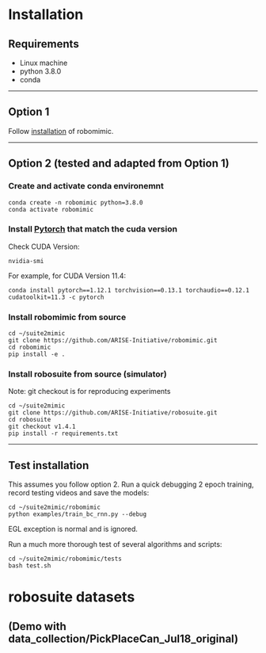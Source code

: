 # Installation

## Requirements
- Linux machine
- python 3.8.0
- conda
-------
## Option 1
Follow [installation](https://robomimic.github.io/docs/introduction/installation.html) of robomimic.

-------
## Option 2 (tested and adapted from Option 1) 

### Create and activate conda environemnt
```
conda create -n robomimic python=3.8.0
conda activate robomimic
```

### Install [Pytorch](https://pytorch.org/get-started/previous-versions/) that match the cuda version
Check CUDA Version:
```
nvidia-smi
```
For example, for CUDA Version 11.4:
```
conda install pytorch==1.12.1 torchvision==0.13.1 torchaudio==0.12.1 cudatoolkit=11.3 -c pytorch
```

### Install robomimic from source
```
cd ~/suite2mimic
git clone https://github.com/ARISE-Initiative/robomimic.git
cd robomimic
pip install -e .
```

### Install robosuite from source (simulator)
Note: git checkout is for reproducing experiments
```
cd ~/suite2mimic
git clone https://github.com/ARISE-Initiative/robosuite.git
cd robosuite
git checkout v1.4.1
pip install -r requirements.txt
```
-------
## Test installation
This assumes you follow option 2.
Run a quick debugging 2 epoch training, record testing videos and save the models:
```
cd ~/suite2mimic/robomimic
python examples/train_bc_rnn.py --debug
```
EGL exception is normal and is ignored.

Run a much more thorough test of several algorithms and scripts:
```
cd ~/suite2mimic/robomimic/tests
bash test.sh
```

# robosuite datasets 
(Demo with data_collection/PickPlaceCan_Jul18_original)
---


